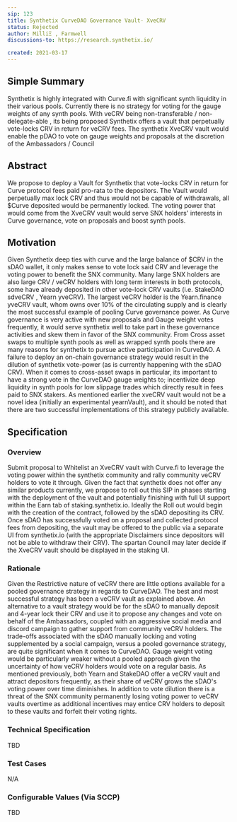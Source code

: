 ```yaml
---
sip: 123
title: Synthetix CurveDAO Governance Vault- XveCRV
status: Rejected
author: MilliΞ , Farmwell
discussions-to: https://research.synthetix.io/

created: 2021-03-17
---
```


## Simple Summary

Synthetix is highly integrated with Curve.fi with significant synth liquidity in their various pools. Currently there is no strategy for voting for the gauge weights of any synth pools. With veCRV being non-transferable / non-delegate-able , its being proposed Synthetix offers a vault that perpetually vote-locks CRV in return for veCRV fees. The synthetix XveCRV vault would enable the pDAO to vote on gauge weights and proposals at the discretion of the Ambassadors / Council


## Abstract

We propose to deploy a Vault for Synthetix that vote-locks CRV in return for Curve protocol fees paid pro-rata to the depositors. The Vault would perpetually max lock CRV and thus would not be capable of withdrawals, all $Curve deposited would be permanently locked. The voting power that would come from the XveCRV vault would serve SNX holders' interests in Curve governance, vote on proposals and boost synth pools.  


## Motivation


Given Synthetix deep ties with curve and the large balance of $CRV in the sDAO wallet, it only makes sense to vote lock said CRV and leverage the voting power to benefit the SNX community. Many large SNX holders are also large CRV / veCRV holders with long term interests in both protocols, some have already deposited in other vote-lock CRV vaults (i.e. StakeDAO sdveCRV , Yearn yveCRV). 
The largest veCRV holder is the Yearn.finance yveCRV vault, whom owns over 10% of the circulating supply and is clearly the most successful example of pooling Curve governance power. 
As Curve governance is very active with new proposals and Gauge weight votes frequently, it would serve synthetix well to take part in these governance activities and skew them in favor of the SNX community. From Cross asset swaps to multiple synth pools as well as wrapped synth pools there are many reasons for synthetix to pursue active participation in CurveDAO. A failure to deploy an on-chain governance strategy would result in the dilution of synthetix vote-power (as is currently happening with the sDAO CRV). 
When it comes to cross-asset swaps in particular, its important to have a strong vote in the CurveDAO gauge weights to; incentivize deep liquidity in synth pools for low slippage trades which directly result in fees paid to SNX stakers.
As mentioned earlier the xveCRV vault would not be a novel idea (initially an experimental yearnVault), and it should be noted that there are two successful implementations of this strategy publicly available. 


## Specification


### Overview

Submit proposal to Whitelist an XveCRV vault with Curve.fi to leverage the voting power within the synthetix community and rally community veCRV holders to vote it through. 
Given the fact that synthetix does not offer any similar products currently, we propose to roll out this SIP in phases starting with the deployment of the vault and potentially finishing with full UI support within the Earn tab of staking.synthetix.io. 
Ideally the Roll out would begin with the creation of the contract, followed by the sDAO depositing its CRV. Once sDAO has successfully voted on a proposal and collected protocol fees from depositing, the vault may be offered to the public via a separate UI from synthetix.io (with the appropriate Disclaimers since depositors will not be able to withdraw their CRV).
The spartan Council may later decide if the XveCRV vault should be displayed in the staking UI.


### Rationale

Given the Restrictive nature of veCRV there are little options available for a pooled governance strategy in regards to CurveDAO. The best and most successful strategy has been a veCRV vault as explained above. An alternative to a vault strategy would be for the sDAO to manually deposit and 4-year lock their CRV and use it to propose any changes and vote on behalf of the Ambassadors, coupled with an aggressive social media and discord campaign to gather support from community veCRV holders. 
The trade-offs associated with the sDAO manually locking and voting supplemented by a social campaign, versus a pooled governance strategy, are quite significant when it comes to CurveDAO. Gauge weight voting would be particularly weaker without a pooled approach given the uncertainty of how veCRV holders would vote on a regular basis. 
As mentioned previously, both Yearn and StakeDAO offer a veCRV vault and attract depositors frequently, as their share of veCRV grows the sDAO's voting power over time diminishes. In addition to vote dilution there is a threat of the SNX community permanently losing voting power to veCRV vaults overtime as additional incentives may entice CRV holders to deposit to these vaults and forfeit their voting rights.

### Technical Specification
TBD

### Test Cases
N/A

### Configurable Values (Via SCCP)
TBD

